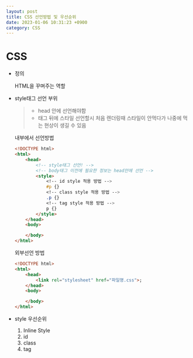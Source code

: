 ```yaml
---
layout: post
title: CSS 선언방법 및 우선순위
date: 2023-01-06 10:31:23 +0900
category: CSS
---
```

# CSS
* 정의

    HTML을 꾸며주는 역할

* style태그 선언 부위
    
    > + head 안에 선언해야함
    > + 태그 뒤에 스타일 선언할시 처음 렌더링때 스타일이 안먹다가 나중에 먹는 현상이 생길 수 있음

    내부에서 선언방법
    ```html
    <!DOCTYPE html>
    <html>
        <head>
            <!-- style태그 선언! -->
            <!-- body태그 이전에 필요한 정보는 head안에 선언 -->
            <style>
                <!-- id style 적용 방법 -->
                #p {}
                <!-- class style 적용 방법 -->
                .p {}
                <!-- tag style 적용 방법 -->
                p {}
            </style>
        </head>
        <body>

        </body>
    </html>
    ```

    외부선언 방법
    ```html
    <!DOCTYPE html>
    <html>
        <head>
            <link rel="stylesheet" href="파일명.css">;
        </head>
        <body>

        </body>
    </html>
    ```

* style 우선순위
    1. Inline Style
    2. id
    3. class
    4. tag